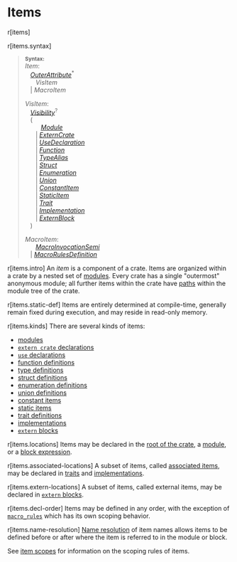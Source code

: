 # Items

r[items]

r[items.syntax]
> **<sup>Syntax:</sup>**\
> _Item_:\
> &nbsp;&nbsp; [_OuterAttribute_]<sup>\*</sup>\
> &nbsp;&nbsp; &nbsp;&nbsp; _VisItem_\
> &nbsp;&nbsp; | _MacroItem_
>
> _VisItem_:\
> &nbsp;&nbsp; [_Visibility_]<sup>?</sup>\
> &nbsp;&nbsp; (\
> &nbsp;&nbsp; &nbsp;&nbsp; &nbsp;&nbsp;  [_Module_]\
> &nbsp;&nbsp; &nbsp;&nbsp; | [_ExternCrate_]\
> &nbsp;&nbsp; &nbsp;&nbsp; | [_UseDeclaration_]\
> &nbsp;&nbsp; &nbsp;&nbsp; | [_Function_]\
> &nbsp;&nbsp; &nbsp;&nbsp; | [_TypeAlias_]\
> &nbsp;&nbsp; &nbsp;&nbsp; | [_Struct_]\
> &nbsp;&nbsp; &nbsp;&nbsp; | [_Enumeration_]\
> &nbsp;&nbsp; &nbsp;&nbsp; | [_Union_]\
> &nbsp;&nbsp; &nbsp;&nbsp; | [_ConstantItem_]\
> &nbsp;&nbsp; &nbsp;&nbsp; | [_StaticItem_]\
> &nbsp;&nbsp; &nbsp;&nbsp; | [_Trait_]\
> &nbsp;&nbsp; &nbsp;&nbsp; | [_Implementation_]\
> &nbsp;&nbsp; &nbsp;&nbsp; | [_ExternBlock_]\
> &nbsp;&nbsp; )
>
> _MacroItem_:\
> &nbsp;&nbsp; &nbsp;&nbsp; [_MacroInvocationSemi_]\
> &nbsp;&nbsp; | [_MacroRulesDefinition_]

r[items.intro]
An _item_ is a component of a crate. Items are organized within a crate by a
nested set of [modules]. Every crate has a single "outermost" anonymous module;
all further items within the crate have [paths] within the module tree of the
crate.

r[items.static-def]
Items are entirely determined at compile-time, generally remain fixed during
execution, and may reside in read-only memory.

r[items.kinds]
There are several kinds of items:

* [modules]
* [`extern crate` declarations]
* [`use` declarations]
* [function definitions]
* [type definitions]
* [struct definitions]
* [enumeration definitions]
* [union definitions]
* [constant items]
* [static items]
* [trait definitions]
* [implementations]
* [`extern` blocks]

r[items.locations]
Items may be declared in the [root of the crate], a [module][modules], or a [block expression].

r[items.associated-locations]
A subset of items, called [associated items], may be declared in [traits] and [implementations].

r[items.extern-locations]
A subset of items, called external items, may be declared in [`extern` blocks].

r[items.decl-order]
Items may be defined in any order, with the exception of [`macro_rules`] which has its own scoping behavior.

r[items.name-resolution]
[Name resolution] of item names allows items to be defined before or after where the item is referred to in the module or block.

See [item scopes] for information on the scoping rules of items.

[_ConstantItem_]: items/constant-items.md
[_Enumeration_]: items/enumerations.md
[_ExternBlock_]: items/external-blocks.md
[_ExternCrate_]: items/extern-crates.md
[_Function_]: items/functions.md
[_Implementation_]: items/implementations.md
[_MacroInvocationSemi_]: macros.md#macro-invocation
[_MacroRulesDefinition_]: macros-by-example.md
[_Module_]: items/modules.md
[_OuterAttribute_]: attributes.md
[_StaticItem_]: items/static-items.md
[_Struct_]: items/structs.md
[_Trait_]: items/traits.md
[_TypeAlias_]: items/type-aliases.md
[_Union_]: items/unions.md
[_UseDeclaration_]: items/use-declarations.md
[_Visibility_]: visibility-and-privacy.md
[`extern crate` declarations]: items/extern-crates.md
[`extern` blocks]: items/external-blocks.md
[`macro_rules`]: macros-by-example.md
[`use` declarations]: items/use-declarations.md
[associated items]: items/associated-items.md
[block expression]: expressions/block-expr.md
[constant items]: items/constant-items.md
[enumeration definitions]: items/enumerations.md
[function definitions]: items/functions.md
[implementations]: items/implementations.md
[item scopes]: names/scopes.md#item-scopes
[modules]: items/modules.md
[name resolution]: names/name-resolution.md
[paths]: paths.md
[root of the crate]: crates-and-source-files.md
[statement]: statements.md
[static items]: items/static-items.md
[struct definitions]: items/structs.md
[trait definitions]: items/traits.md
[traits]: items/traits.md
[type definitions]: items/type-aliases.md
[union definitions]: items/unions.md
